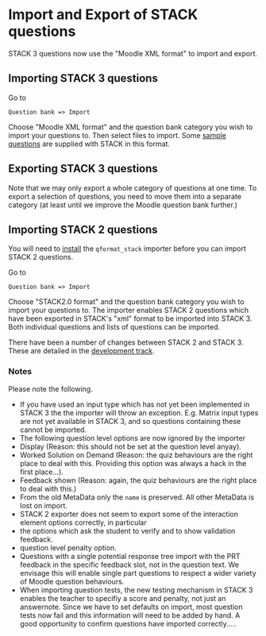 # Import and Export of STACK questions

STACK 3 questions now use the "Moodle XML format" to import and export.

## Importing STACK 3 questions

Go to

    Question bank => Import
    
Choose "Moodle XML format" and the question bank category you wish to import your questions to.  Then select files to import. Some [sample questions](Sample_questions.md) are supplied with STACK in this format. 

## Exporting STACK 3 questions

Note that we may only export a whole category of questions at one time.  To export a selection of questions, you need to move them into a separate category (at least until we improve the Moodle question bank further.)

## Importing STACK 2 questions

You will need to [install](../Installation/index.md) the `qformat_stack` importer before you can import STACK 2 questions.

Go to

    Question bank => Import
    
Choose "STACK2.0 format" and the question bank category you wish to import your questions to.  The importer enables STACK 2 questions which have been exported in STACK's "xml" format to be imported into STACK 3.  Both individual questions and lists of questions can be imported.

There have been a number of changes between STACK 2 and STACK 3.  These are detailed in the [development track](../Developer/Development_track.md).

### Notes

Please note the following.

* If you have used an input type which has not yet been implemented in STACK 3 the the importer will throw an exception.  E.g. Matrix input types are not yet available in STACK 3, and so questions containing these cannot be imported.
* The following question level options are now ignored by the importer
 * Display (Reason: this should not be set at the question level anyay).
 * Worked Solution on Demand (Reason: the quiz behaviours are the right place to deal with this.  Providing this option was always a hack in the first place...).
 * Feedback shown (Reason: again, the quiz behaviours are the right place to deal with this.)
* From the old MetaData only the `name` is preserved.  All other MetaData is lost on import.
* STACK 2 exporter does not seem to export some of the interaction element options correctly, in particular 
 * the options which ask the student to verify and to show validation feedback.
 * question level penalty option.
* Questions with a single potential response tree import with the PRT feedback in the specific feedback slot, not in the question text.  We envisage this will enable single part questions to respect a wider variety of Moodle question behaviours.
* When importing question tests, the new testing mechanism in STACK 3 enables the teacher to specifiy a score and penalty, not just an answernote.  Since we have to set defaults on import, most question tests now fail and this information will need to be added by hand.  A good opportunity to confirm questions have imported correctly.....


